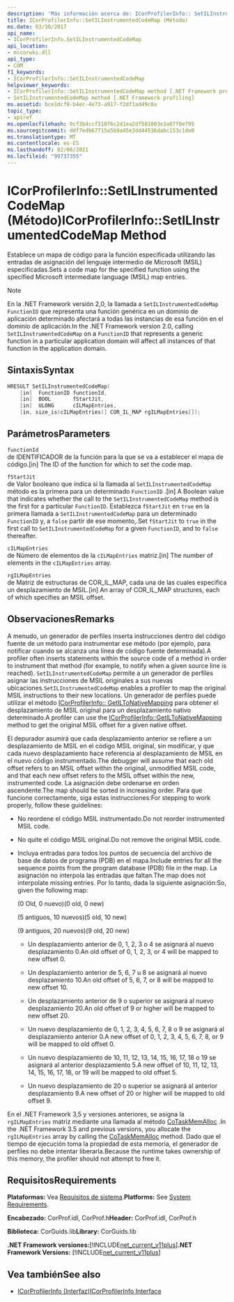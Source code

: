 ```yaml
---
description: 'Más información acerca de: ICorProfilerInfo:: SetILInstrumentedCodeMap ((método)'
title: ICorProfilerInfo::SetILInstrumentedCodeMap (Método)
ms.date: 03/30/2017
api_name:
- ICorProfilerInfo.SetILInstrumentedCodeMap
api_location:
- mscorwks.dll
api_type:
- COM
f1_keywords:
- ICorProfilerInfo::SetILInstrumentedCodeMap
helpviewer_keywords:
- ICorProfilerInfo::SetILInstrumentedCodeMap method [.NET Framework profiling]
- SetILInstrumentedCodeMap method [.NET Framework profiling]
ms.assetid: bce1dcf8-b4ec-4e73-a917-f2df1ad49c8a
topic_type:
- apiref
ms.openlocfilehash: 0cf3b4ccf31076c2d1ea2df581003e3a07f0e795
ms.sourcegitcommit: ddf7edb67715a5b9a45e3dd44536dabc153c1de0
ms.translationtype: MT
ms.contentlocale: es-ES
ms.lasthandoff: 02/06/2021
ms.locfileid: "99737355"
---
```

# <a name="icorprofilerinfosetilinstrumentedcodemap-method"></a><span data-ttu-id="02fd5-103">ICorProfilerInfo::SetILInstrumentedCodeMap (Método)</span><span class="sxs-lookup"><span data-stu-id="02fd5-103">ICorProfilerInfo::SetILInstrumentedCodeMap Method</span></span>

<span data-ttu-id="02fd5-104">Establece un mapa de código para la función especificada utilizando las entradas de asignación del lenguaje intermedio de Microsoft (MSIL) especificadas.</span><span class="sxs-lookup"><span data-stu-id="02fd5-104">Sets a code map for the specified function using the specified Microsoft intermediate language (MSIL) map entries.</span></span>

> [!NOTE]
> <span data-ttu-id="02fd5-105">En la .NET Framework versión 2,0, la llamada a `SetILInstrumentedCodeMap` `FunctionID` que representa una función genérica en un dominio de aplicación determinado afectará a todas las instancias de esa función en el dominio de aplicación.</span><span class="sxs-lookup"><span data-stu-id="02fd5-105">In the .NET Framework version 2.0, calling `SetILInstrumentedCodeMap` on a `FunctionID` that represents a generic function in a particular application domain will affect all instances of that function in the application domain.</span></span>

## <a name="syntax"></a><span data-ttu-id="02fd5-106">Sintaxis</span><span class="sxs-lookup"><span data-stu-id="02fd5-106">Syntax</span></span>

```cpp
HRESULT SetILInstrumentedCodeMap(
    [in]  FunctionID functionId,
    [in]  BOOL       fStartJit,
    [in]  ULONG      cILMapEntries,
    [in, size_is(cILMapEntries)] COR_IL_MAP rgILMapEntries[]);
```

## <a name="parameters"></a><span data-ttu-id="02fd5-107">Parámetros</span><span class="sxs-lookup"><span data-stu-id="02fd5-107">Parameters</span></span>

`functionId`\
<span data-ttu-id="02fd5-108">de IDENTIFICADOR de la función para la que se va a establecer el mapa de código.</span><span class="sxs-lookup"><span data-stu-id="02fd5-108">[in] The ID of the function for which to set the code map.</span></span>

`fStartJit`\
<span data-ttu-id="02fd5-109">de Valor booleano que indica si la llamada al `SetILInstrumentedCodeMap` método es la primera para un determinado `FunctionID` .</span><span class="sxs-lookup"><span data-stu-id="02fd5-109">[in] A Boolean value that indicates whether the call to the `SetILInstrumentedCodeMap` method is the first for a particular `FunctionID`.</span></span> <span data-ttu-id="02fd5-110">Establezca `fStartJit` en `true` en la primera llamada a `SetILInstrumentedCodeMap` para un determinado `FunctionID` y, a `false` partir de ese momento,.</span><span class="sxs-lookup"><span data-stu-id="02fd5-110">Set `fStartJit` to `true` in the first call to `SetILInstrumentedCodeMap` for a given `FunctionID`, and to `false` thereafter.</span></span>

`cILMapEntries`\
<span data-ttu-id="02fd5-111">de Número de elementos de la `cILMapEntries` matriz.</span><span class="sxs-lookup"><span data-stu-id="02fd5-111">[in] The number of elements in the `cILMapEntries` array.</span></span>

`rgILMapEntries`\
<span data-ttu-id="02fd5-112">de Matriz de estructuras de COR_IL_MAP, cada una de las cuales especifica un desplazamiento de MSIL.</span><span class="sxs-lookup"><span data-stu-id="02fd5-112">[in] An array of COR_IL_MAP structures, each of which specifies an MSIL offset.</span></span>

## <a name="remarks"></a><span data-ttu-id="02fd5-113">Observaciones</span><span class="sxs-lookup"><span data-stu-id="02fd5-113">Remarks</span></span>

<span data-ttu-id="02fd5-114">A menudo, un generador de perfiles inserta instrucciones dentro del código fuente de un método para instrumentar ese método (por ejemplo, para notificar cuando se alcanza una línea de código fuente determinada).</span><span class="sxs-lookup"><span data-stu-id="02fd5-114">A profiler often inserts statements within the source code of a method in order to instrument that method (for example, to notify when a given source line is reached).</span></span> <span data-ttu-id="02fd5-115">`SetILInstrumentedCodeMap` permite a un generador de perfiles asignar las instrucciones de MSIL originales a sus nuevas ubicaciones.</span><span class="sxs-lookup"><span data-stu-id="02fd5-115">`SetILInstrumentedCodeMap` enables a profiler to map the original MSIL instructions to their new locations.</span></span> <span data-ttu-id="02fd5-116">Un generador de perfiles puede utilizar el método [ICorProfilerInfo:: GetILToNativeMapping](icorprofilerinfo-getiltonativemapping-method.md) para obtener el desplazamiento de MSIL original para un desplazamiento nativo determinado.</span><span class="sxs-lookup"><span data-stu-id="02fd5-116">A profiler can use the [ICorProfilerInfo::GetILToNativeMapping](icorprofilerinfo-getiltonativemapping-method.md) method to get the original MSIL offset for a given native offset.</span></span>

<span data-ttu-id="02fd5-117">El depurador asumirá que cada desplazamiento anterior se refiere a un desplazamiento de MSIL en el código MSIL original, sin modificar, y que cada nuevo desplazamiento hace referencia al desplazamiento de MSIL en el nuevo código instrumentado.</span><span class="sxs-lookup"><span data-stu-id="02fd5-117">The debugger will assume that each old offset refers to an MSIL offset within the original, unmodified MSIL code, and that each new offset refers to the MSIL offset within the new, instrumented code.</span></span> <span data-ttu-id="02fd5-118">La asignación debe ordenarse en orden ascendente.</span><span class="sxs-lookup"><span data-stu-id="02fd5-118">The map should be sorted in increasing order.</span></span> <span data-ttu-id="02fd5-119">Para que funcione correctamente, siga estas instrucciones:</span><span class="sxs-lookup"><span data-stu-id="02fd5-119">For stepping to work properly, follow these guidelines:</span></span>

- <span data-ttu-id="02fd5-120">No reordene el código MSIL instrumentado.</span><span class="sxs-lookup"><span data-stu-id="02fd5-120">Do not reorder instrumented MSIL code.</span></span>

- <span data-ttu-id="02fd5-121">No quite el código MSIL original.</span><span class="sxs-lookup"><span data-stu-id="02fd5-121">Do not remove the original MSIL code.</span></span>

- <span data-ttu-id="02fd5-122">Incluya entradas para todos los puntos de secuencia del archivo de base de datos de programa (PDB) en el mapa.</span><span class="sxs-lookup"><span data-stu-id="02fd5-122">Include entries for all the sequence points from the program database (PDB) file in the map.</span></span> <span data-ttu-id="02fd5-123">La asignación no interpola las entradas que faltan.</span><span class="sxs-lookup"><span data-stu-id="02fd5-123">The map does not interpolate missing entries.</span></span> <span data-ttu-id="02fd5-124">Por lo tanto, dada la siguiente asignación:</span><span class="sxs-lookup"><span data-stu-id="02fd5-124">So, given the following map:</span></span>

  <span data-ttu-id="02fd5-125">(0 Old, 0 nuevo)</span><span class="sxs-lookup"><span data-stu-id="02fd5-125">(0 old, 0 new)</span></span>

  <span data-ttu-id="02fd5-126">(5 antiguos, 10 nuevos)</span><span class="sxs-lookup"><span data-stu-id="02fd5-126">(5 old, 10 new)</span></span>

  <span data-ttu-id="02fd5-127">(9 antiguos, 20 nuevos)</span><span class="sxs-lookup"><span data-stu-id="02fd5-127">(9 old, 20 new)</span></span>

  - <span data-ttu-id="02fd5-128">Un desplazamiento anterior de 0, 1, 2, 3 o 4 se asignará al nuevo desplazamiento 0.</span><span class="sxs-lookup"><span data-stu-id="02fd5-128">An old offset of 0, 1, 2, 3, or 4 will be mapped to new offset 0.</span></span>

  - <span data-ttu-id="02fd5-129">Un desplazamiento anterior de 5, 6, 7 u 8 se asignará al nuevo desplazamiento 10.</span><span class="sxs-lookup"><span data-stu-id="02fd5-129">An old offset of 5, 6, 7, or 8 will be mapped to new offset 10.</span></span>

  - <span data-ttu-id="02fd5-130">Un desplazamiento anterior de 9 o superior se asignará al nuevo desplazamiento 20.</span><span class="sxs-lookup"><span data-stu-id="02fd5-130">An old offset of 9 or higher will be mapped to new offset 20.</span></span>

  - <span data-ttu-id="02fd5-131">Un nuevo desplazamiento de 0, 1, 2, 3, 4, 5, 6, 7, 8 o 9 se asignará al desplazamiento anterior 0.</span><span class="sxs-lookup"><span data-stu-id="02fd5-131">A new offset of 0, 1, 2, 3, 4, 5, 6, 7, 8, or 9 will be mapped to old offset 0.</span></span>

  - <span data-ttu-id="02fd5-132">Un nuevo desplazamiento de 10, 11, 12, 13, 14, 15, 16, 17, 18 o 19 se asignará al anterior desplazamiento 5.</span><span class="sxs-lookup"><span data-stu-id="02fd5-132">A new offset of 10, 11, 12, 13, 14, 15, 16, 17, 18, or 19 will be mapped to old offset 5.</span></span>

  - <span data-ttu-id="02fd5-133">Un nuevo desplazamiento de 20 o superior se asignará al anterior desplazamiento 9.</span><span class="sxs-lookup"><span data-stu-id="02fd5-133">A new offset of 20 or higher will be mapped to old offset 9.</span></span>

<span data-ttu-id="02fd5-134">En el .NET Framework 3,5 y versiones anteriores, se asigna la `rgILMapEntries` matriz mediante una llamada al método [CoTaskMemAlloc](/windows/desktop/api/combaseapi/nf-combaseapi-cotaskmemalloc) .</span><span class="sxs-lookup"><span data-stu-id="02fd5-134">In the .NET Framework 3.5 and previous versions, you allocate the `rgILMapEntries` array by calling the [CoTaskMemAlloc](/windows/desktop/api/combaseapi/nf-combaseapi-cotaskmemalloc) method.</span></span> <span data-ttu-id="02fd5-135">Dado que el tiempo de ejecución toma la propiedad de esta memoria, el generador de perfiles no debe intentar liberarla.</span><span class="sxs-lookup"><span data-stu-id="02fd5-135">Because the runtime takes ownership of this memory, the profiler should not attempt to free it.</span></span>

## <a name="requirements"></a><span data-ttu-id="02fd5-136">Requisitos</span><span class="sxs-lookup"><span data-stu-id="02fd5-136">Requirements</span></span>

<span data-ttu-id="02fd5-137">**Plataformas:** Vea [Requisitos de sistema](../../get-started/system-requirements.md).</span><span class="sxs-lookup"><span data-stu-id="02fd5-137">**Platforms:** See [System Requirements](../../get-started/system-requirements.md).</span></span>

<span data-ttu-id="02fd5-138">**Encabezado:** CorProf.idl, CorProf.h</span><span class="sxs-lookup"><span data-stu-id="02fd5-138">**Header:** CorProf.idl, CorProf.h</span></span>

<span data-ttu-id="02fd5-139">**Biblioteca:** CorGuids.lib</span><span class="sxs-lookup"><span data-stu-id="02fd5-139">**Library:** CorGuids.lib</span></span>

<span data-ttu-id="02fd5-140">**.NET Framework versiones:**[!INCLUDE[net_current_v11plus](../../../../includes/net-current-v11plus-md.md)]</span><span class="sxs-lookup"><span data-stu-id="02fd5-140">**.NET Framework Versions:** [!INCLUDE[net_current_v11plus](../../../../includes/net-current-v11plus-md.md)]</span></span>

## <a name="see-also"></a><span data-ttu-id="02fd5-141">Vea también</span><span class="sxs-lookup"><span data-stu-id="02fd5-141">See also</span></span>

- [<span data-ttu-id="02fd5-142">ICorProfilerInfo (Interfaz)</span><span class="sxs-lookup"><span data-stu-id="02fd5-142">ICorProfilerInfo Interface</span></span>](icorprofilerinfo-interface.md)
